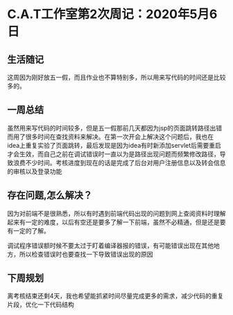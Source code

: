 # C.A.T工作室第2次周记：2020年5月6日

## 生活随记

这周因为刚好放五一假，而且作业也不算特别多，所以用来写代码的时间还是比较多的。

## 一周总结

虽然用来写代码的时间较多，但是五一假那前几天都因为jsp的页面跳转路径出错而用了很多时间在查找资料来解决。在第一次开会上解决这个问题后，我也在idea上重复实验了页面跳转，最后发现是因为idea有时新添加servlet后需要重启才会生效，而自己之前在调试错误时一直以为是路径出现问题而频繁修改路径，导致浪费不少时间。考核进度到现在的话是完成了后台对用户注册信息以及转会信息的审核以及登录功能

## 存在问题,怎么解决？

因为对前端不是很熟悉，所以有时遇到前端代码出现的问题到网上查阅资料时理解起来有一定的难度，以后有空还是要多了解一下前端，虽然不必精通，但是还是要有一定的了解。

调试程序错误额时候不要太过于盯着编译器报的错误，有可能错误出现在其他地方，所以检查错误时也要查找一下导致错误出现的原因

## 下周规划

离考核结束还剩4天，我也希望能抓紧时间尽量完成更多的需求，减少代码的重复片段，优化一下代码结构

